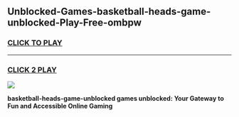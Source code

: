 
## Unblocked-Games-basketball-heads-game-unblocked-Play-Free-ombpw
<h3>
<a href="https://premium76.site?title=basketball-heads-game-unblocked&ref=18A1">CLICK TO PLAY</a></h3>
<hr>

<h3>
<a href="https://premium76.site?title=basketball-heads-game-unblocked&ref=18A1">CLICK 2 PLAY</a>
  
</h3>

<a href="https://premium76.site?title=basketball-heads-game-unblocked&ref=18A1"><img src="https://clearcache.store/games.png"></a>


**basketball-heads-game-unblocked games unblocked: Your Gateway to Fun and Accessible Online Gaming**
